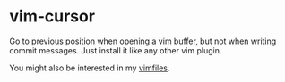 # vim-cursor

Go to previous position when opening a vim buffer, but not when writing commit
messages. Just install it like any other vim plugin.

You might also be interested in my [vimfiles](https://github.com/mmozuras/vimfiles).
